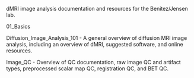 dMRI image analysis documentation and resources for the Benitez/Jensen lab.

01_Basics

Diffusion_Image_Analysis_101 - A general overview of diffusion MRI image analysis, including an overview of dMRI, suggested software, and online resources.

Image_QC - Overview of QC documentation, raw image QC and artifact types, preprocessed scalar map QC, registration QC, and BET QC.
